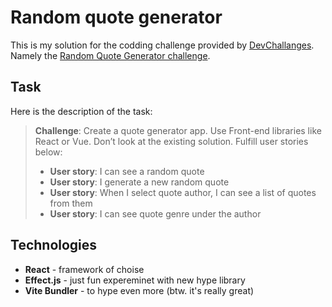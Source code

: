 # Random quote generator 

This is my solution for the codding challenge provided by [DevChallanges](https://devchallenges.io/). Namely the [Random Quote Generator challenge](https://devchallenges.io/challenges/8Y3J4ucAMQpSnYTwwWW8). 

## Task

Here is the description of the task:
> **Challenge**: Create a quote generator app. Use Front-end libraries like React or Vue. Don’t look at the existing solution. Fulfill user stories below:
> 
> - **User story**: I can see a random quote
> - **User story**: I generate a new random quote
> - **User story**: When I select quote author, I can see a list of quotes from them
> - **User story**: I can see quote genre under the author

## Technologies 
- **React** - framework of choise
- **Effect.js** - just fun expereminet with new hype library 
- **Vite Bundler** - to hype even more (btw. it's really great)

